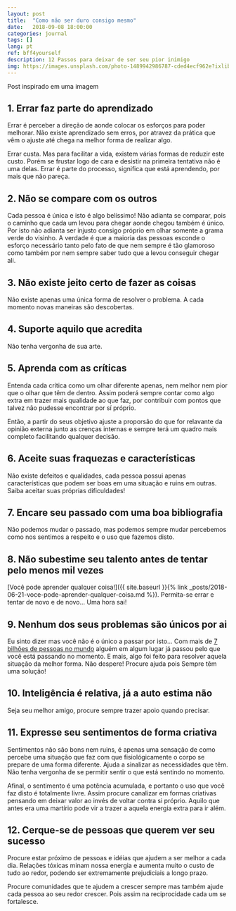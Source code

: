 ```yaml
---
layout: post
title:  "Como não ser duro consigo mesmo"
date:   2018-09-08 18:00:00
categories: journal
tags: []
lang: pt
ref: bff4yourself
description: 12 Passos para deixar de ser seu pior inimigo
img: https://images.unsplash.com/photo-1489942986787-cded4ecf962e?ixlib=rb-0.3.5&ixid=eyJhcHBfaWQiOjEyMDd9&s=131a3e5d7eeb33fc3200a15c8afa32c0&auto=format&fit=crop&w=1352&q=80
---
```


Post inspirado em uma imagem

## 1. Errar faz parte do aprendizado

Errar é perceber a direção de aonde colocar os esforços para poder melhorar. Não existe aprendizado sem erros, por atravez da prática que vêm o ajuste até chega na melhor forma de realizar algo.

Errar custa. Mas para facilitar a vida, existem várias formas de reduzir este custo. Porém se frustar logo de cara e desistir na primeira tentativa não é uma delas. Errar é parte do processo, significa que está aprendendo, por mais que não pareça.

## 2. Não se compare com os outros

Cada pessoa é única e isto é algo belíssimo! Não adianta se comparar, pois o caminho que cada um levou para chegar aonde chegou também é único. Por isto não adianta ser injusto consigo próprio em olhar somente a grama verde do visinho. A verdade é que a maioria das pessoas esconde o esforço necessário tanto pelo fato de que nem sempre é tão glamoroso como também por nem sempre saber tudo que a levou conseguir chegar ali.

## 3. Não existe jeito certo de fazer as coisas

Não existe apenas uma única forma de resolver o problema. A cada momento novas maneiras são descobertas.

## 4. Suporte aquilo que acredita

Não tenha vergonha de sua arte.

## 5. Aprenda com as críticas

Entenda cada crítica como um olhar diferente apenas, nem melhor nem pior que o olhar que têm de dentro. Assim poderá sempre contar como algo extra em trazer mais qualidade ao que faz, por contribuir com pontos que talvez não pudesse encontrar por sí próprio.

Então, a partir do seus objetivo ajuste a proporsão do que for relavante da opinião externa junto as crenças internas e sempre terá um quadro mais completo facilitando qualquer decisão.

## 6. Aceite suas fraquezas e características

Não existe defeitos e qualidades, cada pessoa possui apenas características que podem ser boas em uma situação e ruins em outras. Saiba aceitar suas próprias dificuldades!

## 7. Encare seu passado com uma boa bibliografia

Não podemos mudar o passado, mas podemos sempre mudar percebemos como nos sentimos a respeito e o uso que fazemos disto.

## 8. Não subestime seu talento antes de tentar pelo menos mil vezes

[Você pode aprender qualquer coisa!]({{ site.baseurl }}{% link _posts/2018-06-21-voce-pode-aprender-qualquer-coisa.md %}). Permita-se errar e tentar de novo e de novo... Uma hora sai!

## 9. Nenhum dos seus problemas são únicos por ai

Eu sinto dizer mas você não é o único a passar por isto...
Com mais de [7 bilhões de pessoas no mundo](http://www.worldometers.info/world-population/) alguém em algum lugar já passou pelo que você está passando no momento. E mais, algo foi feito para resolver aquela situação da melhor forma. Não despere! Procure ajuda pois Sempre têm uma solução!

## 10. Inteligência é relativa, já a auto estima não

Seja seu melhor amigo, procure sempre trazer apoio quando precisar.

## 11. Expresse seu sentimentos de forma criativa

Sentimentos não são bons nem ruins, é apenas uma sensação de como percebe uma situação que faz com que fisiológicamente o corpo se prepare de uma forma  diferente. Ajuda a sinalizar as necessidades que têm. Não tenha vergonha de se permitir sentir o que está sentindo no momento.

Afinal, o sentimento é uma potência acumulada, e portanto o uso que você faz disto é totalmente livre. Assim procure canalizar em formas criativas pensando em deixar valor ao invés de voltar contra si próprio. Aquilo que antes era uma martírio pode vir a trazer a aquela energia extra para ir além.

## 12. Cerque-se de pessoas que querem ver seu sucesso

Procure estar próximo de pessoas e idéias que ajudem a ser melhor a cada dia. Relações tóxicas minam nossa energia e aumenta muito o custo de tudo ao redor, podendo ser extremamente prejudiciais a longo prazo.

Procure comunidades que te ajudem a crescer sempre mas também ajude cada pessoa ao seu redor crescer. Pois assim na reciprocidade cada um se fortalesce.
